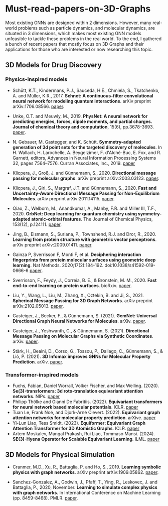 # Must-read-papers-on-3D-Graphs

Most existing GNNs are designed within 2 dimensions. However, many real-world problems such as particle dynamics, and molecular dynamics, are situated in 3 dimensions, which makes most existing GNN models unfeasible to tackle these problems in the real world. To the end, I gathered a bunch of recent papers that mostly focus on 3D Graphs and their applications for those who are interested or now researching this topic. 

## 3D Models for Drug Discovery

### Physics-inspired models

- Schütt, K.T., Kindermans, P.J., Sauceda, H.E., Chmiela, S., Tkatchenko, A. and Müller, K.R., 2017. **Schnet: A continuous-filter convolutional neural network for modeling quantum interactions**. arXiv preprint arXiv:1706.08566. [paper](https://arxiv.org/abs/1706.08566).

- Unke, O.T. and Meuwly, M., 2019. **PhysNet: A neural network for predicting energies, forces, dipole moments, and partial charges. Journal of chemical theory and computation**, 15(6), pp.3678-3693. [paper](https://arxiv.org/abs/1902.08408).

- N. Gebauer, M. Gastegger, and K. Schütt. **Symmetry-adapted generation of 3d point sets for the targeted discovery of molecules**. In H. Wallach, H. Larochelle, A. Beygelzimer, F. d'Alché-Buc, E. Fox, and R. Garnett, editors, Advances in Neural Information Processing Systems 32, pages 7564–7576. Curran Associates, Inc., 2019. [paper](https://proceedings.neurips.cc/paper/2019/file/a4d8e2a7e0d0c102339f97716d2fdfb6-Paper.pdf) 

- Klicpera, J., Groß, J. and Günnemann, S., 2020. **Directional message passing for molecular graphs**. arXiv preprint arXiv:2003.03123. [paper](https://arxiv.org/abs/2003.03123).

- Klicpera, J., Giri, S., Margraf, J.T. and Günnemann, S., 2020. **Fast and Uncertainty-Aware Directional Message Passing for Non-Equilibrium Molecules**. arXiv preprint arXiv:2011.14115. [paper](https://arxiv.org/abs/2011.14115).

- Qiao, Z., Welborn, M., Anandkumar, A., Manby, F.R. and Miller III, T.F., 2020. **OrbNet: Deep learning for quantum chemistry using symmetry-adapted atomic-orbital features**. The Journal of Chemical Physics, 153(12), p.124111. [paper](https://arxiv.org/abs/2007.08026).

- Jing, B., Eismann, S., Suriana, P., Townshend, R.J. and Dror, R., 2020. **Learning from protein structure with geometric vector perceptrons**. arXiv preprint arXiv:2009.01411. [paper](https://arxiv.org/abs/2009.01411)

- Gainza P, Sverrisson F, Monti F, et al. **Deciphering interaction fingerprints from protein molecular surfaces using geometric deep learning**. Nat Methods. 2020;17(2):184-192. doi:10.1038/s41592-019-0666-6 [paper](https://pubmed.ncbi.nlm.nih.gov/31819266/).

- Sverrisson, F., Feydy, J., Correia, B. E., & Bronstein, M. M., 2020. **Fast end-to-end learning on protein surfaces**. bioRxiv. [paper](https://www.biorxiv.org/content/10.1101/2020.12.28.424589v1.full).

- Liu, Y., Wang, L., Liu, M., Zhang, X., Oztekin, B. and Ji, S., 2021. **Spherical Message Passing for 3D Graph Networks**. arXiv preprint arXiv:2102.05013. [paper](https://arxiv.org/abs/2102.05013).

- Gasteiger, J., Becker, F., & Günnemann, S. (2021). **GemNet: Universal Directional Graph Neural Networks for Molecules**. arXiv. [paper](https://doi.org/10.48550/arXiv.2106.08903).

- Gasteiger, J., Yeshwanth, C., & Günnemann, S. (2021). **Directional Message Passing on Molecular Graphs via Synthetic Coordinates**. arXiv. [paper](https://doi.org/10.48550/arXiv.2111.04718).

- Stärk, H., Beaini, D., Corso, G., Tossou, P., Dallago, C., Günnemann, S., & Liò, P. (2021). **3D Infomax improves GNNs for Molecular Property Prediction**. arXiv. [paper](https://doi.org/10.48550/arXiv.2110.04126).

### Transformer-inspired models

- Fuchs, Fabian, Daniel Worrall, Volker Fischer, and Max Welling. (2020). **Se(3)-transformers: 3d roto-translation equivariant attention networks**. NIPs. [paper](https://proceedings.neurips.cc/paper/2020/file/15231a7ce4ba789d13b722cc5c955834-Paper.pdf)
- Philipp Thölke and Gianni De Fabritiis. (2022). **Equivariant transformers for neural network based molecular potentials**. ICLR. [paper](https://openreview.net/pdf?id=zNHzqZ9wrRB)
- Tuan Le, Frank Noé, and Djork-Arné Clevert. (2022). **Equivariant graph attention networks for molecular property prediction**. arXive. [paper](https://arxiv.org/pdf/2202.09891.pdf)
- Yi-Lun Liao, Tess Smidt. (2023). **Equiformer: Equivariant Graph Attention Transformer for 3D Atomistic Graphs**. ICLR. [paper](https://openreview.net/pdf?id=KwmPfARgOTD)
- Artem Moskalev, Mangal Prakash, Rui Liao, Tommaso Mansi. (2024). **SE(3)-Hyena Operator for Scalable Equivariant Learning**. ILML. [paper](https://openreview.net/pdf/aa60103ded47ad1630142df3be4089e130aa096c.pdf)


## 3D Models for Physical Simulation

- Cranmer, M.D., Xu, R., Battaglia, P. and Ho, S., 2019. **Learning symbolic physics with graph networks**. arXiv preprint arXiv:1909.05862. [paper](https://arxiv.org/pdf/1909.05862.pdf).

- Sanchez-Gonzalez, A., Godwin, J., Pfaff, T., Ying, R., Leskovec, J. and Battaglia, P., 2020, November. **Learning to simulate complex physics with graph networks**. In International Conference on Machine Learning (pp. 8459-8468). PMLR. [paper](https://arxiv.org/abs/2002.09405).

 

